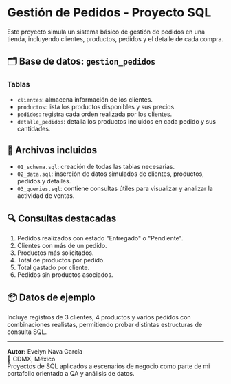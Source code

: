 # Gestión de Pedidos - Proyecto SQL

Este proyecto simula un sistema básico de gestión de pedidos en una tienda, incluyendo clientes, productos, pedidos y el detalle de cada compra.

## 🗂 Base de datos: `gestion_pedidos`

### Tablas

- `clientes`: almacena información de los clientes.
- `productos`: lista los productos disponibles y sus precios.
- `pedidos`: registra cada orden realizada por los clientes.
- `detalle_pedidos`: detalla los productos incluidos en cada pedido y sus cantidades.

## 📁 Archivos incluidos

- `01_schema.sql`: creación de todas las tablas necesarias.
- `02_data.sql`: inserción de datos simulados de clientes, productos, pedidos y detalles.
- `03_queries.sql`: contiene consultas útiles para visualizar y analizar la actividad de ventas.

## 🔍 Consultas destacadas

1. Pedidos realizados con estado "Entregado" o "Pendiente".
2. Clientes con más de un pedido.
3. Productos más solicitados.
4. Total de productos por pedido.
5. Total gastado por cliente.
6. Pedidos sin productos asociados.

## 📦 Datos de ejemplo

Incluye registros de 3 clientes, 4 productos y varios pedidos con combinaciones realistas, permitiendo probar distintas estructuras de consulta SQL.

---

**Autor:** Evelyn Nava García  
📍 CDMX, México  
Proyectos de SQL aplicados a escenarios de negocio como parte de mi portafolio orientado a QA y análisis de datos.
